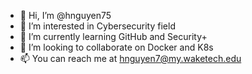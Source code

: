 - 👋 Hi, I’m @hnguyen75
- 👀 I’m interested in Cybersecurity field
- 🌱 I’m currently learning GitHub and Security+
- 💞️ I’m looking to collaborate on Docker and K8s 
- 📫 You can reach me at hnguyen7@my.waketech.edu

<!---
hnguyen75/hnguyen75 is a ✨ special ✨ repository because its `README.md` (this file) appears on your GitHub profile.
You can click the Preview link to take a look at your changes.
--->
